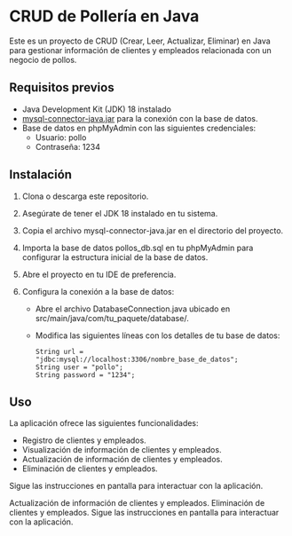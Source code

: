 # CRUD de Pollería en Java

Este es un proyecto de CRUD (Crear, Leer, Actualizar, Eliminar) en Java para gestionar información de clientes y empleados relacionada con un negocio de pollos.

## Requisitos previos

- Java Development Kit (JDK) 18 instalado
- [mysql-connector-java.jar](https://dev.mysql.com/downloads/connector/j/) para la conexión con la base de datos.
- Base de datos en phpMyAdmin con las siguientes credenciales:
  - Usuario: pollo
  - Contraseña: 1234

## Instalación

1. Clona o descarga este repositorio.

2. Asegúrate de tener el JDK 18 instalado en tu sistema.

3. Copia el archivo mysql-connector-java.jar en el directorio del proyecto.

4. Importa la base de datos pollos_db.sql en tu phpMyAdmin para configurar la estructura inicial de la base de datos.

5. Abre el proyecto en tu IDE de preferencia.

6. Configura la conexión a la base de datos:
   - Abre el archivo DatabaseConnection.java ubicado en src/main/java/com/tu_paquete/database/.
   - Modifica las siguientes líneas con los detalles de tu base de datos:

     ```
     String url = "jdbc:mysql://localhost:3306/nombre_base_de_datos";
     String user = "pollo";
     String password = "1234";
     ```

## Uso

La aplicación ofrece las siguientes funcionalidades:

- Registro de clientes y empleados.
- Visualización de información de clientes y empleados.
- Actualización de información de clientes y empleados.
- Eliminación de clientes y empleados.

Sigue las instrucciones en pantalla para interactuar con la aplicación.

Actualización de información de clientes y empleados.
Eliminación de clientes y empleados.
Sigue las instrucciones en pantalla para interactuar con la aplicación.

